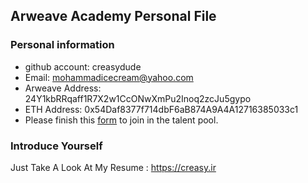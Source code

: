 ## Arweave Academy Personal File

### Personal information

- github account: creasydude
- Email: mohammadicecream@yahoo.com
- Arweave Address: 24Y1kbRRqaff1R7X2w1CcONwXmPu2Inoq2zcJu5gypo
- ETH Address: 0x54Daf8377f714dbF6aB874A9A4A12716385033c1
- Please finish this [form](https://docs.google.com/forms/d/e/1FAIpQLSfWA5fIIcBgmRppm3jNz5vmf9Mai_QMVil-2pO4r7YKn_Zhtw/viewform?usp=sf_link) to join in the talent pool.

### Introduce Yourself
 Just Take A Look At My Resume : https://creasy.ir
